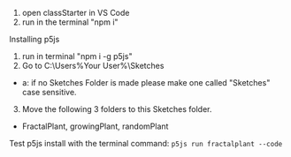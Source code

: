 1. open classStarter in VS Code
2. run in the terminal "npm i"

Installing p5js
1. run in terminal "npm i -g p5js"
2. Go to C:\Users\%Your User%\Sketches
- a: if no Sketches Folder is made please make one called "Sketches" case sensitive. 
3. Move the following 3 folders to this Sketches folder.
- FractalPlant, growingPlant, randomPlant

Test p5js install with the terminal command:
`p5js run fractalplant --code`